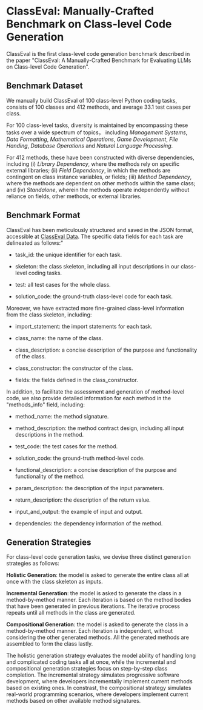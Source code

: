 # ClassEval: Manually-Crafted Benchmark on Class-level Code Generation

ClassEval is the first class-level code generation benchmark described in the paper "ClassEval: A Manually-Crafted Benchmark
for Evaluating LLMs on Class-level Code Generation". 

## Benchmark Dataset

We manually build ClassEval of 100 class-level Python coding tasks, consists of 100 classes and 412 methods, and average 33.1 test cases per class.

For 100 class-level tasks, diversity is maintained by encompassing these tasks over a wide spectrum of topics， including *Management Systems*, *Data Formatting*, *Mathematical Operations*, *Game Development*, *File Handing*, *Database Operations* and *Natural Language Processing*.

For 412 methods, these have been constructed with diverse dependencies, including (i) *Library Dependency*, where the methods rely on specific external libraries; (ii) *Field Dependency*, in which the methods are contingent on class instance variables, or fields; (iii) *Method Dependency*, where the methods are dependent on other methods within the same class; and (iv) *Standalone*, wherein the methods operate independently without reliance on fields, other methods, or external libraries. 

## Benchmark Format

ClassEval has been meticulously structured and saved in the JSON format, accessible at [ClassEval Data](https://github.com/FudanSELab/ClassEval/blob/master/data/ClassEval_data.json). The specific data fields for each task are delineated as follows:"

* task_id: the unique identifier for each task.

* skeleton: the class skeleton, including all input descriptions in our class-level coding tasks. 

* test: all test cases for the whole class.

* solution_code: the ground-truth class-level code for each task.

Moreover, we have extracted more fine-grained class-level information from the class skeleton, including:

* import_statement: the import statements for each task.

* class_name: the name of the class.

* class_description: a concise description of the purpose and functionality of the class.

* class_constructor: the constructor of the class.

* fields: the fields defined in the class_constructor.

In addition, to facilitate the assessment and generation of method-level code, we also provide detailed information for each method in the "methods_info" field, including:

* method_name: the method signature.

* method_description: the method contract design, including all input descriptions in the method.

* test_code: the test cases for the method.

* solution_code: the ground-truth method-level code.

* functional_description: a concise description of the purpose and functionality of the method.

* param_description: the description of the input parameters.

* return_description: the description of the return value.

* input_and_output: the example of input and output.

* dependencies: the dependency information of the method.


## Generation Strategies

For class-level code generation tasks, we devise three distinct generation strategies as follows:

**Holistic Generation**: the model is asked to generate the entire class all at once with the class skeleton as inputs. 

**Incremental Generation**: the model is asked to generate the class in a method-by-method manner. Each iteration is based on the method bodies that have been generated in previous iterations. The iterative process repeats until all methods in the class are generated.  

**Compositional Generation**: the model is asked to generate the class in a method-by-method manner. Each iteration is independent, without considering the other generated methods. All the generated methods are assembled to form the class lastly.

The holistic generation strategy evaluates the model ability of handling long and complicated coding tasks all at once, while the incremental and compositional generation strategies focus on step-by-step class completion. The incremental strategy simulates progressive software development, where developers incrementally implement current methods based on existing ones. In constrast, the compositional strategy simulates real-world programming scenarios, where developers implement current methods based on other available method signatures.

